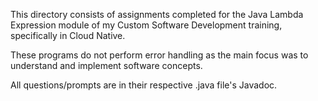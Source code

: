 This directory consists of assignments completed for the Java Lambda Expression module of my Custom Software Development training, specifically in Cloud Native.

These programs do not perform error handling as the main focus was to understand and implement software concepts.

All questions/prompts are in their respective .java file's Javadoc.
